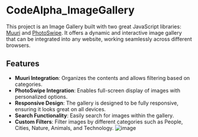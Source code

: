 # CodeAlpha_ImageGallery
This project is an Image Gallery built with two great JavaScript libraries: [Muuri](https://github.com/haltu/muuri) and [PhotoSwipe](https://photoswipe.com/).
It offers a dynamic and interactive image gallery that can be integrated into any website, working seamlessly across different browsers.

## Features

- **Muuri Integration**: Organizes the contents and allows filtering based on categories.
- **PhotoSwipe Integration**: Enables full-screen display of images with personalized options.
- **Responsive Design**: The gallery is designed to be fully responsive, ensuring it looks great on all devices.
- **Search Functionality**: Easily search for images within the gallery.
- **Custom Filters**: Filter images by different categories such as People, Cities, Nature, Animals, and Technology.
![image](https://github.com/user-attachments/assets/617965e5-8a69-4bd5-93e6-02a8ffe3eefb)

